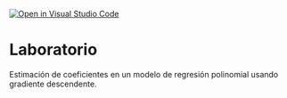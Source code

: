 [![Open in Visual Studio Code](https://classroom.github.com/assets/open-in-vscode-c66648af7eb3fe8bc4f294546bfd86ef473780cde1dea487d3c4ff354943c9ae.svg)](https://classroom.github.com/online_ide?assignment_repo_id=9554743&assignment_repo_type=AssignmentRepo)
# Laboratorio

Estimación de coeficientes en un modelo de regresión polinomial usando gradiente descendente.
